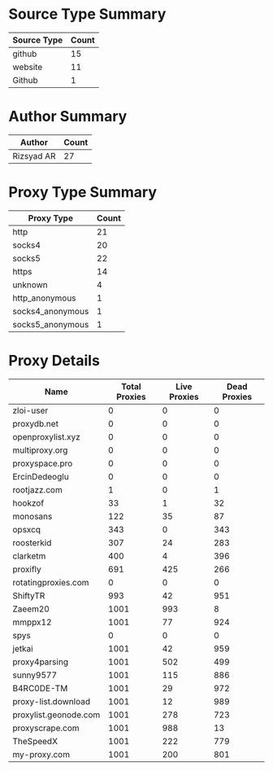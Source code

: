 # Source Type Summary

| Source Type | Count |
|-------------|-------|
| github | 15 |
| website | 11 |
| Github | 1 |


# Author Summary

| Author | Count |
|--------|-------|
| Rizsyad AR | 27 |


# Proxy Type Summary

| Proxy Type | Count |
|------------|-------|
| http | 21 |
| socks4 | 20 |
| socks5 | 22 |
| https | 14 |
| unknown | 4 |
| http_anonymous | 1 |
| socks4_anonymous | 1 |
| socks5_anonymous | 1 |


# Proxy Details

| Name | Total Proxies | Live Proxies | Dead Proxies |
|------|---------------|--------------|---------------|
| zloi-user | 0 | 0 | 0 |
| proxydb.net | 0 | 0 | 0 |
| openproxylist.xyz | 0 | 0 | 0 |
| multiproxy.org | 0 | 0 | 0 |
| proxyspace.pro | 0 | 0 | 0 |
| ErcinDedeoglu | 0 | 0 | 0 |
| rootjazz.com | 1 | 0 | 1 |
| hookzof | 33 | 1 | 32 |
| monosans | 122 | 35 | 87 |
| opsxcq | 343 | 0 | 343 |
| roosterkid | 307 | 24 | 283 |
| clarketm | 400 | 4 | 396 |
| proxifly | 691 | 425 | 266 |
| rotatingproxies.com | 0 | 0 | 0 |
| ShiftyTR | 993 | 42 | 951 |
| Zaeem20 | 1001 | 993 | 8 |
| mmppx12 | 1001 | 77 | 924 |
| spys | 0 | 0 | 0 |
| jetkai | 1001 | 42 | 959 |
| proxy4parsing | 1001 | 502 | 499 |
| sunny9577 | 1001 | 115 | 886 |
| B4RC0DE-TM | 1001 | 29 | 972 |
| proxy-list.download | 1001 | 12 | 989 |
| proxylist.geonode.com | 1001 | 278 | 723 |
| proxyscrape.com | 1001 | 988 | 13 |
| TheSpeedX | 1001 | 222 | 779 |
| my-proxy.com | 1001 | 200 | 801 |
